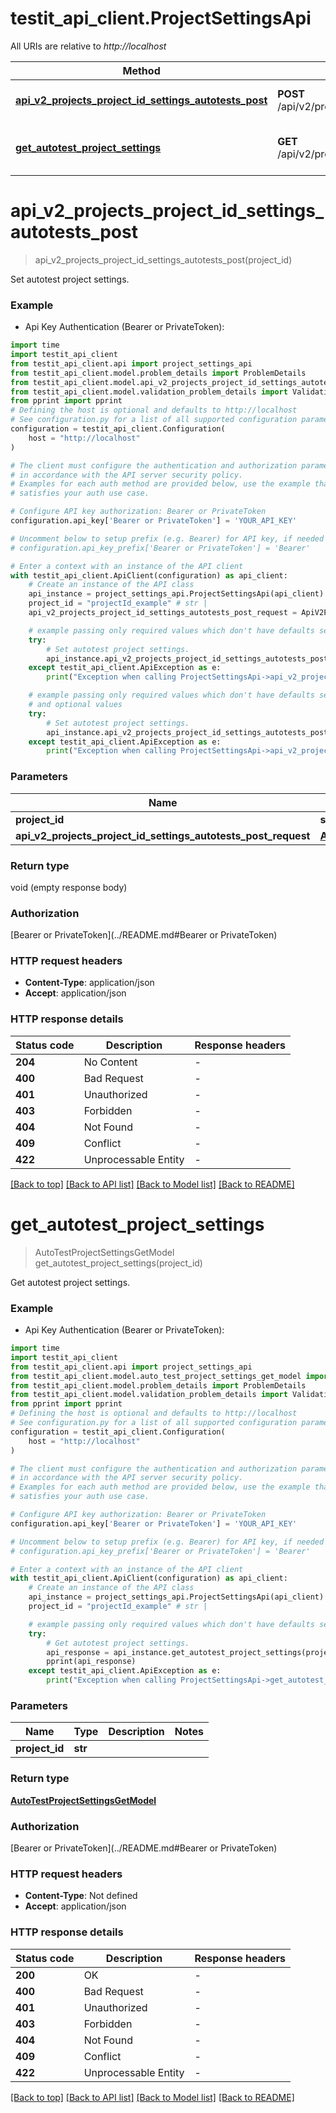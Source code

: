 # testit_api_client.ProjectSettingsApi

All URIs are relative to *http://localhost*

Method | HTTP request | Description
------------- | ------------- | -------------
[**api_v2_projects_project_id_settings_autotests_post**](ProjectSettingsApi.md#api_v2_projects_project_id_settings_autotests_post) | **POST** /api/v2/projects/{projectId}/settings/autotests | Set autotest project settings.
[**get_autotest_project_settings**](ProjectSettingsApi.md#get_autotest_project_settings) | **GET** /api/v2/projects/{projectId}/settings/autotests | Get autotest project settings.


# **api_v2_projects_project_id_settings_autotests_post**
> api_v2_projects_project_id_settings_autotests_post(project_id)

Set autotest project settings.

### Example

* Api Key Authentication (Bearer or PrivateToken):

```python
import time
import testit_api_client
from testit_api_client.api import project_settings_api
from testit_api_client.model.problem_details import ProblemDetails
from testit_api_client.model.api_v2_projects_project_id_settings_autotests_post_request import ApiV2ProjectsProjectIdSettingsAutotestsPostRequest
from testit_api_client.model.validation_problem_details import ValidationProblemDetails
from pprint import pprint
# Defining the host is optional and defaults to http://localhost
# See configuration.py for a list of all supported configuration parameters.
configuration = testit_api_client.Configuration(
    host = "http://localhost"
)

# The client must configure the authentication and authorization parameters
# in accordance with the API server security policy.
# Examples for each auth method are provided below, use the example that
# satisfies your auth use case.

# Configure API key authorization: Bearer or PrivateToken
configuration.api_key['Bearer or PrivateToken'] = 'YOUR_API_KEY'

# Uncomment below to setup prefix (e.g. Bearer) for API key, if needed
# configuration.api_key_prefix['Bearer or PrivateToken'] = 'Bearer'

# Enter a context with an instance of the API client
with testit_api_client.ApiClient(configuration) as api_client:
    # Create an instance of the API class
    api_instance = project_settings_api.ProjectSettingsApi(api_client)
    project_id = "projectId_example" # str | 
    api_v2_projects_project_id_settings_autotests_post_request = ApiV2ProjectsProjectIdSettingsAutotestsPostRequest(None) # ApiV2ProjectsProjectIdSettingsAutotestsPostRequest |  (optional)

    # example passing only required values which don't have defaults set
    try:
        # Set autotest project settings.
        api_instance.api_v2_projects_project_id_settings_autotests_post(project_id)
    except testit_api_client.ApiException as e:
        print("Exception when calling ProjectSettingsApi->api_v2_projects_project_id_settings_autotests_post: %s\n" % e)

    # example passing only required values which don't have defaults set
    # and optional values
    try:
        # Set autotest project settings.
        api_instance.api_v2_projects_project_id_settings_autotests_post(project_id, api_v2_projects_project_id_settings_autotests_post_request=api_v2_projects_project_id_settings_autotests_post_request)
    except testit_api_client.ApiException as e:
        print("Exception when calling ProjectSettingsApi->api_v2_projects_project_id_settings_autotests_post: %s\n" % e)
```


### Parameters

Name | Type | Description  | Notes
------------- | ------------- | ------------- | -------------
 **project_id** | **str**|  |
 **api_v2_projects_project_id_settings_autotests_post_request** | [**ApiV2ProjectsProjectIdSettingsAutotestsPostRequest**](ApiV2ProjectsProjectIdSettingsAutotestsPostRequest.md)|  | [optional]

### Return type

void (empty response body)

### Authorization

[Bearer or PrivateToken](../README.md#Bearer or PrivateToken)

### HTTP request headers

 - **Content-Type**: application/json
 - **Accept**: application/json


### HTTP response details

| Status code | Description | Response headers |
|-------------|-------------|------------------|
**204** | No Content |  -  |
**400** | Bad Request |  -  |
**401** | Unauthorized |  -  |
**403** | Forbidden |  -  |
**404** | Not Found |  -  |
**409** | Conflict |  -  |
**422** | Unprocessable Entity |  -  |

[[Back to top]](#) [[Back to API list]](../README.md#documentation-for-api-endpoints) [[Back to Model list]](../README.md#documentation-for-models) [[Back to README]](../README.md)

# **get_autotest_project_settings**
> AutoTestProjectSettingsGetModel get_autotest_project_settings(project_id)

Get autotest project settings.

### Example

* Api Key Authentication (Bearer or PrivateToken):

```python
import time
import testit_api_client
from testit_api_client.api import project_settings_api
from testit_api_client.model.auto_test_project_settings_get_model import AutoTestProjectSettingsGetModel
from testit_api_client.model.problem_details import ProblemDetails
from testit_api_client.model.validation_problem_details import ValidationProblemDetails
from pprint import pprint
# Defining the host is optional and defaults to http://localhost
# See configuration.py for a list of all supported configuration parameters.
configuration = testit_api_client.Configuration(
    host = "http://localhost"
)

# The client must configure the authentication and authorization parameters
# in accordance with the API server security policy.
# Examples for each auth method are provided below, use the example that
# satisfies your auth use case.

# Configure API key authorization: Bearer or PrivateToken
configuration.api_key['Bearer or PrivateToken'] = 'YOUR_API_KEY'

# Uncomment below to setup prefix (e.g. Bearer) for API key, if needed
# configuration.api_key_prefix['Bearer or PrivateToken'] = 'Bearer'

# Enter a context with an instance of the API client
with testit_api_client.ApiClient(configuration) as api_client:
    # Create an instance of the API class
    api_instance = project_settings_api.ProjectSettingsApi(api_client)
    project_id = "projectId_example" # str | 

    # example passing only required values which don't have defaults set
    try:
        # Get autotest project settings.
        api_response = api_instance.get_autotest_project_settings(project_id)
        pprint(api_response)
    except testit_api_client.ApiException as e:
        print("Exception when calling ProjectSettingsApi->get_autotest_project_settings: %s\n" % e)
```


### Parameters

Name | Type | Description  | Notes
------------- | ------------- | ------------- | -------------
 **project_id** | **str**|  |

### Return type

[**AutoTestProjectSettingsGetModel**](AutoTestProjectSettingsGetModel.md)

### Authorization

[Bearer or PrivateToken](../README.md#Bearer or PrivateToken)

### HTTP request headers

 - **Content-Type**: Not defined
 - **Accept**: application/json


### HTTP response details

| Status code | Description | Response headers |
|-------------|-------------|------------------|
**200** | OK |  -  |
**400** | Bad Request |  -  |
**401** | Unauthorized |  -  |
**403** | Forbidden |  -  |
**404** | Not Found |  -  |
**409** | Conflict |  -  |
**422** | Unprocessable Entity |  -  |

[[Back to top]](#) [[Back to API list]](../README.md#documentation-for-api-endpoints) [[Back to Model list]](../README.md#documentation-for-models) [[Back to README]](../README.md)

